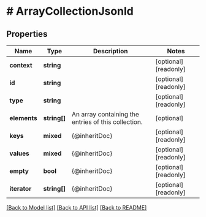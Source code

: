# # ArrayCollectionJsonld

## Properties

Name | Type | Description | Notes
------------ | ------------- | ------------- | -------------
**context** | **string** |  | [optional] [readonly]
**id** | **string** |  | [optional] [readonly]
**type** | **string** |  | [optional] [readonly]
**elements** | **string[]** | An array containing the entries of this collection. | [optional]
**keys** | **mixed** | {@inheritDoc} | [optional] [readonly]
**values** | **mixed** | {@inheritDoc} | [optional] [readonly]
**empty** | **bool** | {@inheritDoc} | [optional] [readonly]
**iterator** | **string[]** | {@inheritDoc} | [optional] [readonly]

[[Back to Model list]](../../README.md#models) [[Back to API list]](../../README.md#endpoints) [[Back to README]](../../README.md)
